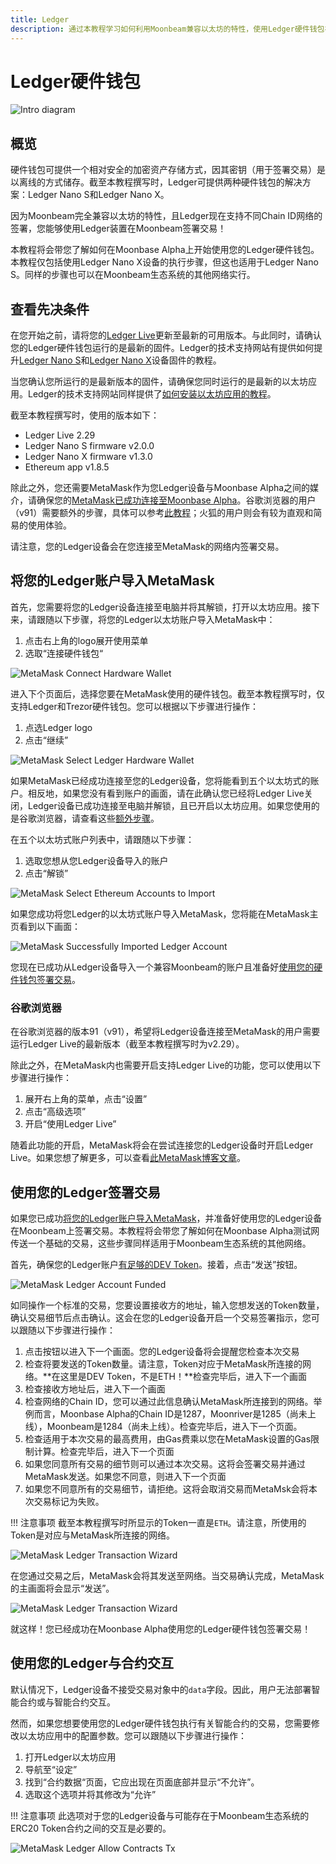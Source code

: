```yaml
---
title: Ledger
description: 通过本教程学习如何利用Moonbeam兼容以太坊的特性，使用Ledger硬件钱包在Moonbeam内签署交易
---
```


# Ledger硬件钱包

![Intro diagram](/images/ledger/ledger-banner.png)

## 概览

硬件钱包可提供一个相对安全的加密资产存储方式，因其密钥（用于签署交易）是以离线的方式储存。截至本教程撰写时，Ledger可提供两种硬件钱包的解决方案：Ledger Nano S和Ledger Nano X。

因为Moonbeam完全兼容以太坊的特性，且Ledger现在支持不同Chain ID网络的签署，您能够使用Ledger装置在Moonbeam签署交易！

本教程将会带您了解如何在Moonbase Alpha上开始使用您的Ledger硬件钱包。本教程仅包括使用Ledger Nano X设备的执行步骤，但这也适用于Ledger Nano S。同样的步骤也可以在Moonbeam生态系统的其他网络实行。

## 查看先决条件

在您开始之前，请将您的[Ledger Live](https://www.ledger.com/ledger-live/download)更新至最新的可用版本。与此同时，请确认您的Ledger硬件钱包运行的是最新的固件。Ledger的技术支持网站有提供如何提升[Ledger Nano S](https://support.ledger.com/hc/en-us/articles/360002731113-Update-Ledger-Nano-S-firmware)和[Ledger Nano X](https://support.ledger.com/hc/en-us/articles/360013349800-Update-Ledger-Nano-X-firmware)设备固件的教程。

当您确认您所运行的是最新版本的固件，请确保您同时运行的是最新的以太坊应用。Ledger的技术支持网站同样提供了[如何安装以太坊应用的教程](https://support.ledger.com/hc/en-us/articles/360009576554-Ethereum-ETH-)。

截至本教程撰写时，使用的版本如下：

 - Ledger Live 2.29
 - Ledger Nano S firmware v2.0.0
 - Ledger Nano X firmware v1.3.0
 - Ethereum app v1.8.5

除此之外，您还需要MetaMask作为您Ledger设备与Moonbase Alpha之间的媒介，请确保您的[MetaMask已成功连接至Moonbase Alpha](/integrations/wallets/metamask/)。谷歌浏览器的用户（v91）需要额外的步骤，具体可以参考[此教程](#chrome-browser)；火狐的用户则会有较为直观和简易的使用体验。

请注意，您的Ledger设备会在您连接至MetaMask的网络内签署交易。

## 将您的Ledger账户导入MetaMask

首先，您需要将您的Ledger设备连接至电脑并将其解锁，打开以太坊应用。接下来，请跟随以下步骤，将您的Ledger以太坊账户导入MetaMask中：

 1. 点击右上角的logo展开使用菜单
 2. 选取“连接硬件钱包“

![MetaMask Connect Hardware Wallet](/images/ledger/ledger-images1.png)

进入下个页面后，选择您要在MetaMask使用的硬件钱包。截至本教程撰写时，仅支持Ledger和Trezor硬件钱包。您可以根据以下步骤进行操作：

 1. 点选Ledger logo
 2. 点击“继续”

![MetaMask Select Ledger Hardware Wallet](/images/ledger/ledger-images2.png)

如果MetaMask已经成功连接至您的Ledger设备，您将能看到五个以太坊式的账户。相反地，如果您没有看到账户的画面，请在此确认您已经将Ledger Live关闭，Ledger设备已成功连接至电脑并解锁，且已开启以太坊应用。如果您使用的是谷歌浏览器，请查看这些[额外步骤](#chrome-browser)。

在五个以太坊式账户列表中，请跟随以下步骤：

 1. 选取您想从您Ledger设备导入的账户
 2. 点击“解锁”

![MetaMask Select Ethereum Accounts to Import](/images/ledger/ledger-images3.png)

如果您成功将您Ledger的以太坊式账户导入MetaMask，您将能在MetaMask主页看到以下画面：

![MetaMask Successfully Imported Ledger Account](/images/ledger/ledger-images4.png)

您现在已成功从Ledger设备导入一个兼容Moonbeam的账户且准备好[使用您的硬件钱包签署交易](#signing-a-transaction-using-your-ledger)。

### 谷歌浏览器

在谷歌浏览器的版本91（v91），希望将Ledger设备连接至MetaMask的用户需要运行Ledger Live的最新版本（截至本教程撰写时为v2.29）。

除此之外，在MetaMask内也需要开启支持Ledger Live的功能，您可以使用以下步骤进行操作：

 1. 展开右上角的菜单，点击“设置”
 2. 点击“高级选项”
 3. 开启“使用Ledger Live”

随着此功能的开启，MetaMask将会在尝试连接您的Ledger设备时开启Ledger Live。如果您想了解更多，可以查看[此MetaMask博客文章](https://metamask.zendesk.com/hc/en-us/articles/360020394612-How-to-connect-a-Trezor-or-Ledger-Hardware-Wallet)。

## 使用您的Ledger签署交易

如果您已成功[将您的Ledger账户导入MetaMask](#importing-your-ledger-account-to-metamask)，并准备好使用您的Ledger设备在Moonbeam上签署交易。本教程将会带您了解如何在Moonbase Alpha测试网传送一个基础的交易，这些步骤同样适用于Moonbeam生态系统的其他网络。

首先，确保您的Ledger账户[有足够的DEV Token](/getting-started/moonbase/faucet/)。接着，点击“发送”按钮。

![MetaMask Ledger Account Funded](/images/ledger/ledger-images5.png)

如同操作一个标准的交易，您要设置接收方的地址，输入您想发送的Token数量，确认交易细节后点击确认。这会在您的Ledger设备开启一个交易签署指示，您可以跟随以下步骤进行操作：

 1. 点击按钮以进入下一个画面。您的Ledger设备将会提醒您检查本次交易
 2. 检查将要发送的Token数量。请注意，Token对应于MetaMask所连接的网络。**在这里是DEV Token，不是ETH！**检查完毕后，进入下一个画面
 3. 检查接收方地址后，进入下一个画面
 4. 检查网络的Chain ID，您可以通过此信息确认MetaMask所连接到的网络。举例而言，Moonbase Alpha的Chain ID是1287，Moonriver是1285（尚未上线），Moonbeam是1284（尚未上线）。检查完毕后，进入下一个页面。
 5. 检查适用于本次交易的最高费用，由Gas费乘以您在MetaMask设置的Gas限制计算。检查完毕后，进入下一个页面
 6. 如果您同意所有交易的细节则可以通过本次交易。这将会签署交易并通过MetaMask发送。如果您不同意，则进入下一个页面
 7. 如果您不同意所有的交易细节，请拒绝。这将会取消交易而MetaMsk会将本次交易标记为失败。

!!! 注意事项
    截至本教程撰写时所显示的Token一直是`ETH`。请注意，所使用的Token是对应与MetaMask所连接的网络。

![MetaMask Ledger Transaction Wizard](/images/ledger/ledger-images6.png)

在您通过交易之后，MetaMask会将其发送至网络。当交易确认完成，MetaMask的主画面将会显示“发送”。

![MetaMask Ledger Transaction Wizard](/images/ledger/ledger-images7.png)

就这样！您已经成功在Moonbase Alpha使用您的Ledger硬件钱包签署交易！

## 使用您的Ledger与合约交互

默认情况下，Ledger设备不接受交易对象中的`data`字段。因此，用户无法部署智能合约或与智能合约交互。

然而，如果您想要使用您的Ledger硬件钱包执行有关智能合约的交易，您需要修改以太坊应用中的配置参数。您可以跟随以下步骤进行操作：

 1. 打开Ledger以太坊应用
 2. 导航至“设定”
 3. 找到“合约数据“页面，它应出现在页面底部并显示“不允许”。
 4. 选取这个选项并将其修改为“允许”

!!! 注意事项
    此选项对于您的Ledger设备与可能存在于Moonbeam生态系统的ERC20 Token合约之间的交互是必要的。

![MetaMask Ledger Allow Contracts Tx](/images/ledger/ledger-images8.png)